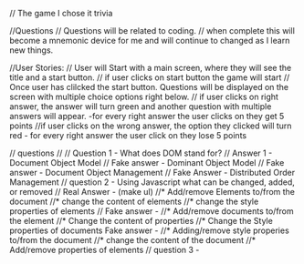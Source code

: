 // The game I chose it trivia 

//Questions 
    // Questions will be related to coding.
    // when complete this will become a mnemonic device for me and will continue to changed as I learn new things.

//User Stories:
    // User will Start with a main screen, where they will see the title and a start button.
        // if user clicks on start button the game will start
    // Once user has clilcked the start button. Questions will be displayed on the screen with multiple choice options right below.
    // if user clicks on right answer, the answer will turn green and another question with multiple answers will appear.
        -for every right answer the user clicks on they get 5 points 
    //if user clicks on the wrong answer, the option they clicked will turn red 
        - for every right answer the user click on they lose 5 points
    

// questions 
    //
        // Question 1 - What does DOM stand for?
            // Answer 1 - Document Object Model
            // Fake answer - Dominant Object Model
            // Fake answer -  Document Object Management 
            // Fake Answer - Distributed Order Management 
        // question 2 - Using Javascript what can be changed, added, or removed 
            // Real Answer  - (make ul)
                //* Add/remove Elements to/from the document
                //* change the content of elements 
                //* change the style properties of elements 
            // Fake answer - 
                //* Add/remove documents to/from the element 
                //* Change the content of properties
                //* Change the Style properties of documents 
            Fake answer -
                //* Adding/remove style properies to/from the document 
                //* change the content of the document
                //* Add/remove properties of elements
        // question 3 - 

         